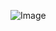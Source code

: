 ![Image](http://https://alexander-kourjanski.github.io/cse15l-lab-reports/CSE%2015L%20Lab%201%20Image%201.PNG)
